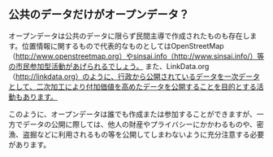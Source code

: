 ﻿## 公共のデータだけがオープンデータ？

オープンデータは公共のデータに限らず民間主導で作成されたものも存在します。位置情報に関するもので代表的なものとしてはOpenStreetMap（http://www.openstreetmap.org）やsinsai.info（http://www.sinsai.info/）等の市民参加型活動があげられるでしょう。
また、LinkData.org（http://linkdata.org）のように、行政から公開されているデータを一次データとして、二次加工により付加価値を高めたデータを公開することを目的とする活動もあります。

このように、オープンデータは誰でも作成または参加することができますが、一方でデータの公開に際しては、他人の財産やプライバシーにかかわるものや、密漁、盗掘などに利用されるもの等を公開してしまわないように充分注意する必要があります。